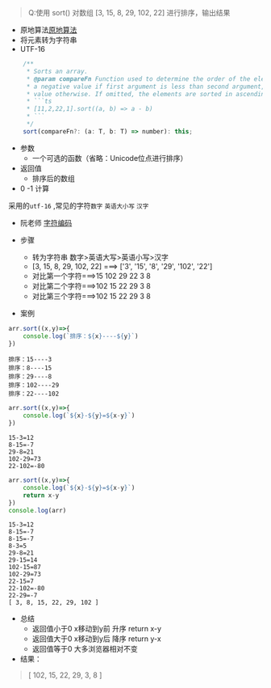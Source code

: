 > Q:使用 sort() 对数组 [3, 15, 8, 29, 102, 22] 进行排序，输出结果

- 原地算法[原地算法](https://en.wikipedia.org/wiki/In-place_algorithm)
- 将元素转为字符串
- UTF-16

```js
	/**
     * Sorts an array.
     * @param compareFn Function used to determine the order of the elements. It is expected to return
     * a negative value if first argument is less than second argument, zero if they're equal and a positive
     * value otherwise. If omitted, the elements are sorted in ascending, ASCII character order.
     * ```ts
     * [11,2,22,1].sort((a, b) => a - b)
     * ```
     */
    sort(compareFn?: (a: T, b: T) => number): this;
```

- 参数
  - 一个可选的函数（省略：Unicode位点进行排序）
- 返回值
  - 排序后的数组
-  0 -1 计算

采用的`utf-16` ,常见的字符`数字` `英语大小写`  `汉字`

- 阮老师  [字符编码](http://www.ruanyifeng.com/blog/2007/10/ascii_unicode_and_utf-8.html)

- 步骤
  - 转为字符串 数字>英语大写>英语小写>汉字  
  -  [3, 15, 8, 29, 102, 22] ===> ['3', '15', '8', '29', '102', '22']
  - 对比第一个字符===>15  102     29    22    3     8
  - 对比第二个字符===>102 15 22 29 3  8
  - 对比第三个字符===>102 15 22 29 3  8
- 案例

```js
arr.sort((x,y)=>{
    console.log(`排序：${x}----${y}`)
})
```

```
排序：15----3
排序：8----15
排序：29----8
排序：102----29
排序：22----102
```

```js
arr.sort((x,y)=>{
    console.log(`${x}-${y}=${x-y}`)
})
```

```
15-3=12
8-15=-7
29-8=21
102-29=73
22-102=-80
```

```js
arr.sort((x,y)=>{
    console.log(`${x}-${y}=${x-y}`)
    return x-y
})
console.log(arr)
```

```
15-3=12
8-15=-7
8-15=-7
8-3=5
29-8=21
29-15=14
102-15=87
102-29=73
22-15=7
22-102=-80
22-29=-7
[ 3, 8, 15, 22, 29, 102 ]
```

- 总结
  - 返回值小于0    x移动到y前  升序   return x-y
  - 返回值大于0    x移动到y后 降序  return y-x
  - 返回值等于0   大多浏览器相对不变
- 结果：

> [ 102, 15, 22, 29, 3, 8 ]